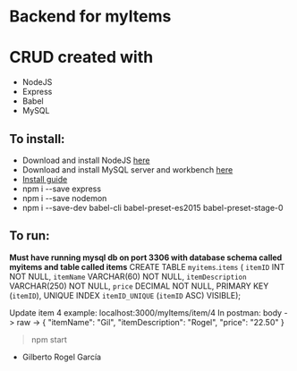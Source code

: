 # Backend for myItems
# CRUD created with
* NodeJS
* Express
* Babel
* MySQL
## To install:
* Download and install NodeJS [here](https://nodejs.org/es/download/)
* Download and install MySQL server and workbench [here](https://www.mysql.com/products/workbench/)
* [Install guide](https://www.youtube.com/watch?v=u96rVINbAUI&ab_channel=WebDevSimplified)
* npm i --save express 
* npm i --save nodemon 
* npm i --save-dev babel-cli babel-preset-es2015 babel-preset-stage-0

## To run:
**Must have running mysql db on port 3306 with database schema called myitems and table called items**
CREATE TABLE `myitems`.`items` (
  `itemID` INT NOT NULL,
  `itemName` VARCHAR(60) NOT NULL,
  `itemDescription` VARCHAR(250) NOT NULL,
  `price` DECIMAL NOT NULL,
  PRIMARY KEY (`itemID`),
  UNIQUE INDEX `itemID_UNIQUE` (`itemID` ASC) VISIBLE);
  

Update item 4 example:
    localhost:3000/myItems/item/4
    In postman: body -> raw ->
    {
        "itemName": "Gil",
        "itemDescription": "Rogel",
        "price": "22.50"
    }

> npm start

* Gilberto Rogel García
